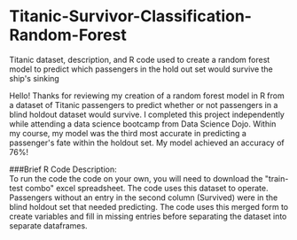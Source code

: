 # Titanic-Survivor-Classification-Random-Forest
Titanic dataset, description, and R code used to create a random forest model to predict which passengers in the hold out set would survive the ship's sinking

Hello! Thanks for reviewing my creation of a random forest model in R from a dataset of Titanic passengers to predict whether or not passengers in a blind holdout dataset would survive. I completed this project independently while attending a data science bootcamp from Data Science Dojo. Within my course, my model was the third most accurate in predicting a passenger's fate within the holdout set. My model achieved an accuracy of 76%!

###Brief R Code Description:  
To run the code the code on your own, you will need to download the "train-test combo" excel spreadsheet. The code uses this dataset to operate. Passengers without an entry in the second column (Survived) were in the blind holdout set that needed predicting. The code uses this merged form to create variables and fill in missing entries before separating the dataset into separate dataframes. 





